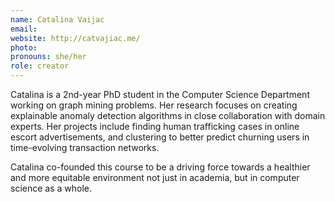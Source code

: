 ```yaml
---
name: Catalina Vaijac
email:
website: http://catvajiac.me/
photo:
pronouns: she/her
role: creator
---
```


Catalina is a 2nd-year PhD student in the Computer Science Department working on graph mining problems. Her research focuses on creating explainable anomaly detection algorithms in close collaboration with domain experts.  Her projects include finding human trafficking cases in online escort advertisements, and clustering to better predict churning users in time-evolving transaction networks.

Catalina co-founded this course to be a driving force towards a healthier and more equitable environment not just in academia, but in computer science as a whole.
